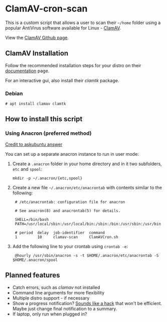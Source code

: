 # ClamAV-cron-scan

This is a custom script that allows a user to scan their `~/home` folder using a popular AntiVirus software available for Linux - [ClamAV](https://www.clamav.net/).

View the [ClamAV Github page](https://www.clamav.net/).

## ClamAV Installation

Follow the recommended installation steps for your distro on their [documentation](https://www.clamav.net/documents/installing-clamav) page.

For an interactive gui, also install their *clamtk* package.

### Debian
`# apt install clamav clamtk`

## How to install this script

### Using Anacron (preferred method)
[Credit to askubuntu answer](https://askubuntu.com/a/235090/611842)
<!-- language-all: bash -->

You can set up a separate anacron instance to run in user mode:

1. Create a `.anacron` folder in your home directory and in it two subfolders, `etc` and `spool`:

       mkdir -p ~/.anacron/{etc,spool}

2. Create a new file `~/.anacron/etc/anacrontab` with contents similar to the following:

        # /etc/anacrontab: configuration file for anacron

        # See anacron(8) and anacrontab(5) for details.

        SHELL=/bin/bash
        PATH=/usr/local/sbin:/usr/local/bin:/sbin:/bin:/usr/sbin:/usr/bin

        # period  delay  job-identifier  command
        1         10     clamav-scan     ClamAVCron.sh

3. Add the following line to your crontab using `crontab -e`:

        @hourly /usr/sbin/anacron -s -t $HOME/.anacron/etc/anacrontab -S $HOME/.anacron/spool

## Planned features
* Catch errors, such as *clamav* not installed
* Command line arguments for more flexibility
* Multiple distro support - if necessary
* Show a progress notification? [Sounds like a hack](https://serverfault.com/q/759972) that won't be efficient. Maybe just change final notification to a summary.
* If laptop, only run when plugged in?
